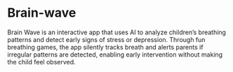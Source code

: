# Brain-wave
Brain Wave is an interactive app that uses AI to analyze children’s breathing patterns and detect early signs of stress or depression. Through fun breathing games, the app silently tracks breath and alerts parents if irregular patterns are detected, enabling early intervention without making the child feel observed.
